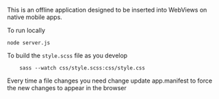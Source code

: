 This is an offline application designed to be inserted into WebViews on native mobile apps.

To run locally
    
    node server.js

To build the `style.scss` file as you develop

		sass --watch css/style.scss:css/style.css

Every time a file changes you need change update app.manifest to force the new changes to appear in the browser